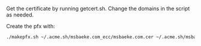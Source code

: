 Get the certificate by running getcert.sh. Change the domains in the script as needed.

Create the pfx with:

```bash
./makepfx.sh ~/.acme.sh/msbaeke.com_ecc/msbaeke.com.cer ~/.acme.sh/msbaeke.com_ecc/msbaeke.com.key
```
